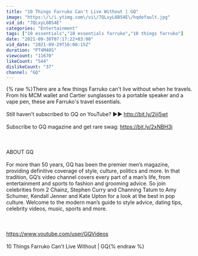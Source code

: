 ```yaml
---
title: "10 Things Farruko Can't Live Without | GQ"
image: "https:\/\/i.ytimg.com\/vi\/7QLxyL6B54E\/hqdefault.jpg"
vid_id: "7QLxyL6B54E"
categories: "Entertainment"
tags: ["10 essentials","10 essentials farruko","10 things farruko"]
date: "2021-09-30T07:17:22+03:00"
vid_date: "2021-09-29T16:00:15Z"
duration: "PT4M40S"
viewcount: "11670"
likeCount: "544"
dislikeCount: "37"
channel: "GQ"
---
```

{% raw %}There are a few things Farruko can't live without when he travels. From his MCM wallet and Cartier sunglasses to a portable speaker and a vape pen, these are Farruko's travel essentials.<br /><br />Still haven’t subscribed to GQ on YouTube? ►► <a rel="nofollow" target="blank" href="http://bit.ly/2iij5wt">http://bit.ly/2iij5wt</a><br /><br />Subscribe to GQ magazine and get rare swag: <a rel="nofollow" target="blank" href="https://bit.ly/2xNBH3i">https://bit.ly/2xNBH3i</a><br /><br /><br /><br />ABOUT GQ<br /><br />For more than 50 years, GQ has been the premier men’s magazine, providing definitive coverage of style, culture, politics and more. In that tradition, GQ’s video channel covers every part of a man’s life, from entertainment and sports to fashion and grooming advice. So join celebrities from 2 Chainz, Stephen Curry and Channing Tatum to Amy Schumer, Kendall Jenner and Kate Upton for a look at the best in pop culture. Welcome to the modern man’s guide to style advice, dating tips, celebrity videos, music, sports and more.<br /><br /><br /><br /><a rel="nofollow" target="blank" href="https://www.youtube.com/user/GQVideos">https://www.youtube.com/user/GQVideos</a><br /><br />10 Things Farruko Can't Live Without | GQ{% endraw %}
